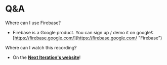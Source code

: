 # Q&A

Where can I use Firebase?

* Firebase is a Google product. You can sign up / demo it on google!: [https://firebase.google.com/](https://firebase.google.com/ "Firebase")

Where can I watch this recording?

* On the **[Next Iteration&#39;s website](https://sites.google.com/view/the-next-iteration/archives#h.4i9q3k8onup2)**!

